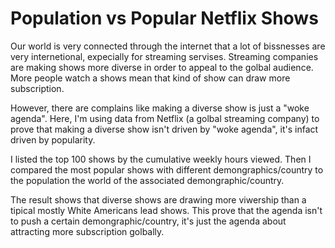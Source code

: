 # Population vs Popular Netflix Shows
Our world is very connected through the internet that a lot of bissnesses are very internetional, expecially for streaming servises.
Streaming companies are making shows more diverse in order to appeal to the golbal audience.
More people watch a shows mean that kind of show can draw more subscription.

However, there are complains like making a diverse show is just a "woke agenda".
Here, I'm using data from Netflix (a golbal streaming company) to prove that making a diverse show isn't driven by "woke agenda", it's infact driven by popularity.

I listed the top 100 shows by the cumulative weekly hours viewed.
Then I compared the most popular shows with different demongraphics/country to the population the world of the associated demongraphic/country.

The result shows that diverse shows are drawing more viwership than a tipical mostly White Americans lead shows.
This prove that the agenda isn't to push a certain demongraphic/country, it's just the agenda about attracting more subscription golbally.

